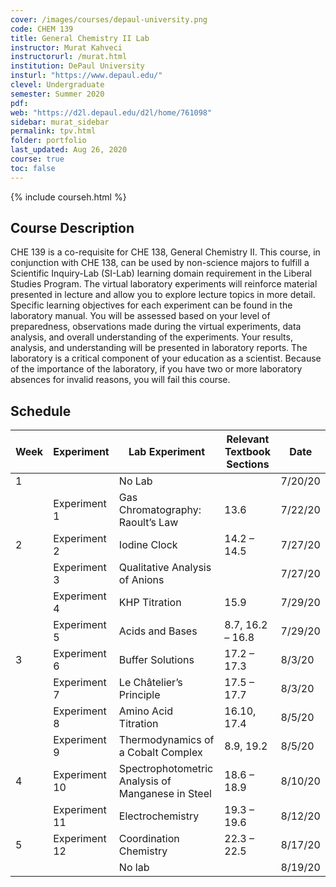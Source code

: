 ```yaml
---
cover: /images/courses/depaul-university.png
code: CHEM 139
title: General Chemistry II Lab
instructor: Murat Kahveci
instructorurl: /murat.html
institution: DePaul University
insturl: "https://www.depaul.edu/"
clevel: Undergraduate
semester: Summer 2020
pdf:
web: "https://d2l.depaul.edu/d2l/home/761098"
sidebar: murat_sidebar
permalink: tpv.html
folder: portfolio
last_updated: Aug 26, 2020
course: true
toc: false
---
```

{% include courseh.html %}

## Course Description

CHE 139 is a co-requisite for CHE 138, General Chemistry II. This course, in conjunction with CHE 138, can be used by non-science majors to fulfill a Scientific Inquiry-Lab (SI-Lab) learning domain requirement in the Liberal Studies Program. The virtual laboratory experiments will reinforce material presented in lecture and allow you to explore lecture topics in more detail. Specific learning objectives for each experiment can be found in the laboratory manual. You will be assessed based on your level of preparedness, observations made during the virtual experiments, data analysis, and overall understanding of the experiments. Your results, analysis, and understanding will be presented in laboratory reports. The laboratory is a critical component of your education as a scientist. Because of the importance of the laboratory, if you have two or more laboratory absences for invalid reasons, you will fail this course.

## Schedule

| Week     | Experiment    | Lab Experiment                                    | Relevant Textbook Sections | Date    |
|----------|---------------|---------------------------------------------------|----------------------------|---------|
| 1        |               | No Lab                                            |                            | 7/20/20 |
|          | Experiment 1  | Gas Chromatography: Raoult’s Law                  | 13.6                       | 7/22/20 |
| 2        | Experiment 2  | Iodine Clock                                      | 14.2 – 14.5                | 7/27/20 |
|          | Experiment 3  | Qualitative Analysis of Anions                    |                            | 7/27/20 |
|          | Experiment 4  | KHP Titration                                     | 15.9                       | 7/29/20 |
|          | Experiment 5  | Acids and Bases                                   | 8.7, 16.2 – 16.8           | 7/29/20 |
| 3        | Experiment 6  | Buffer Solutions                                  | 17.2 – 17.3                | 8/3/20  |
|          | Experiment 7  | Le Châtelier’s Principle                          | 17.5 – 17.7                | 8/3/20  |
|          | Experiment 8  | Amino Acid Titration                              | 16.10, 17.4                | 8/5/20  |
|          | Experiment 9  | Thermodynamics of a Cobalt Complex                | 8.9, 19.2                  | 8/5/20  |
| 4        | Experiment 10 | Spectrophotometric Analysis of Manganese in Steel | 18.6 – 18.9                | 8/10/20 |
|          | Experiment 11 | Electrochemistry                                  | 19.3 – 19.6                | 8/12/20 |
| 5        | Experiment 12 | Coordination Chemistry                            | 22.3 – 22.5                | 8/17/20 |
|          |               | No lab                                            |                            | 8/19/20 |
